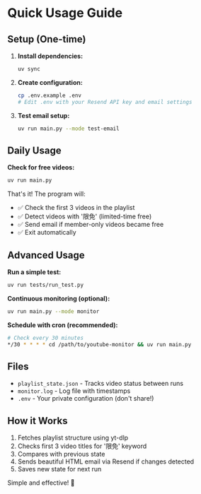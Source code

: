# Quick Usage Guide

## Setup (One-time)

1. **Install dependencies:**
   ```bash
   uv sync
   ```

2. **Create configuration:**
   ```bash
   cp .env.example .env
   # Edit .env with your Resend API key and email settings
   ```

3. **Test email setup:**
   ```bash
   uv run main.py --mode test-email
   ```

## Daily Usage

**Check for free videos:**
```bash
uv run main.py
```

That's it! The program will:
- ✅ Check the first 3 videos in the playlist
- ✅ Detect videos with '限免' (limited-time free)
- ✅ Send email if member-only videos became free
- ✅ Exit automatically

## Advanced Usage

**Run a simple test:**
```bash
uv run tests/run_test.py
```

**Continuous monitoring (optional):**
```bash
uv run main.py --mode monitor
```

**Schedule with cron (recommended):**
```bash
# Check every 30 minutes
*/30 * * * * cd /path/to/youtube-monitor && uv run main.py
```

## Files

- `playlist_state.json` - Tracks video status between runs
- `monitor.log` - Log file with timestamps
- `.env` - Your private configuration (don't share!)

## How it Works

1. Fetches playlist structure using yt-dlp
2. Checks first 3 video titles for '限免' keyword
3. Compares with previous state
4. Sends beautiful HTML email via Resend if changes detected
5. Saves new state for next run

Simple and effective! 🎉